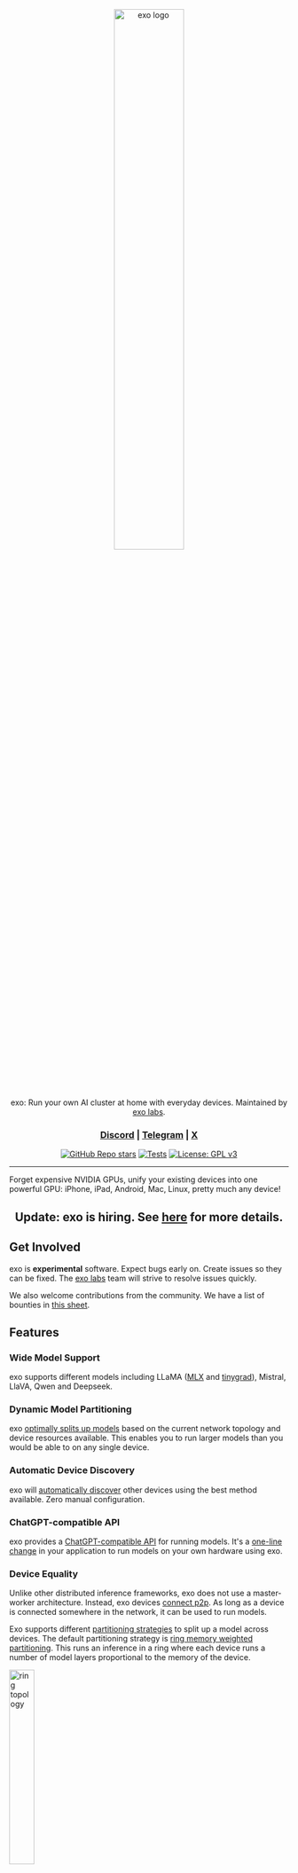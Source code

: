 <div align="center">

<picture>
  <source media="(prefers-color-scheme: light)" srcset="/docs/exo-logo-black-bg.jpg">
  <img alt="exo logo" src="/docs/exo-logo-transparent.png" width="50%" height="50%">
</picture>

exo: Run your own AI cluster at home with everyday devices. Maintained by [exo labs](https://x.com/exolabs).


<h3>

[Discord](https://discord.gg/EUnjGpsmWw) | [Telegram](https://t.me/+Kh-KqHTzFYg3MGNk) | [X](https://x.com/exolabs)

</h3>

[![GitHub Repo stars](https://img.shields.io/github/stars/exo-explore/exo)](https://github.com/exo-explore/exo/stargazers)
[![Tests](https://dl.circleci.com/status-badge/img/circleci/TrkofJDoGzdQAeL6yVHKsg/4i5hJuafuwZYZQxbRAWS71/tree/main.svg?style=svg)](https://dl.circleci.com/status-badge/redirect/circleci/TrkofJDoGzdQAeL6yVHKsg/4i5hJuafuwZYZQxbRAWS71/tree/main)
[![License: GPL v3](https://img.shields.io/badge/License-GPLv3-blue.svg)](https://www.gnu.org/licenses/gpl-3.0)

</div>

---

Forget expensive NVIDIA GPUs, unify your existing devices into one powerful GPU: iPhone, iPad, Android, Mac, Linux, pretty much any device!

<div align="center">
  <h2>Update: exo is hiring. See <a href="https://exolabs.net">here</a> for more details.</h2>
</div>

## Get Involved

exo is **experimental** software. Expect bugs early on. Create issues so they can be fixed. The [exo labs](https://x.com/exolabs) team will strive to resolve issues quickly.

We also welcome contributions from the community. We have a list of bounties in [this sheet](https://docs.google.com/spreadsheets/d/1cTCpTIp48UnnIvHeLEUNg1iMy_Q6lRybgECSFCoVJpE/edit?usp=sharing).

## Features

### Wide Model Support

exo supports different models including LLaMA ([MLX](exo/inference/mlx/models/llama.py) and [tinygrad](exo/inference/tinygrad/models/llama.py)), Mistral, LlaVA, Qwen and Deepseek.

### Dynamic Model Partitioning

exo [optimally splits up models](exo/topology/ring_memory_weighted_partitioning_strategy.py) based on the current network topology and device resources available. This enables you to run larger models than you would be able to on any single device.

### Automatic Device Discovery

exo will [automatically discover](https://github.com/exo-explore/exo/blob/945f90f676182a751d2ad7bcf20987ab7fe0181e/exo/orchestration/standard_node.py#L154) other devices using the best method available. Zero manual configuration.

### ChatGPT-compatible API

exo provides a [ChatGPT-compatible API](exo/api/chatgpt_api.py) for running models. It's a [one-line change](examples/chatgpt_api.sh) in your application to run models on your own hardware using exo.

### Device Equality

Unlike other distributed inference frameworks, exo does not use a master-worker architecture. Instead, exo devices [connect p2p](https://github.com/exo-explore/exo/blob/945f90f676182a751d2ad7bcf20987ab7fe0181e/exo/orchestration/standard_node.py#L161). As long as a device is connected somewhere in the network, it can be used to run models.

Exo supports different [partitioning strategies](exo/topology/partitioning_strategy.py) to split up a model across devices. The default partitioning strategy is [ring memory weighted partitioning](exo/topology/ring_memory_weighted_partitioning_strategy.py). This runs an inference in a ring where each device runs a number of model layers proportional to the memory of the device.

<p>
    <picture>
        <img alt="ring topology" src="docs/ring-topology.png" width="30%" height="30%">
    </picture>
</p>


## Installation

The current recommended way to install exo is from source.

### Prerequisites

- Python>=3.12.0 is required because of [issues with asyncio](https://github.com/exo-explore/exo/issues/5) in previous versions.
- Linux (with NVIDIA card):
  - NVIDIA driver (test with `nvidia-smi`)
  - CUDA (https://docs.nvidia.com/cuda/cuda-installation-guide-linux/index.html#cuda-cross-platform-installation) (test with `nvcc --version`)
  - cuDNN (https://developer.nvidia.com/cudnn-downloads) (test with [link](https://docs.nvidia.com/deeplearning/cudnn/latest/installation/linux.html#verifying-the-install-on-linux:~:text=at%20a%20time.-,Verifying%20the%20Install%20on%20Linux,Test%20passed!,-Upgrading%20From%20Older))

### Hardware Requirements

| Component          | MLX Requirements                                              | TinyGrad Requirements (for Llama-3.1-8B or similar)                    |
|--------------------|---------------------------------------------------------------|------------------------------------------------------------------------|
| **CPU**            | Apple Silicon (M1, M2, or later) only                         | Minimum: Intel Core i7-12700 or AMD Ryzen 7 5800X <br>Recommended: Intel Core i9-12900K or AMD Ryzen 9 5900X |
| **GPU**            | Apple Silicon Integrated GPU                                  | Minimum: NVIDIA RTX 4070 (12 GB VRAM) <br>Recommended: NVIDIA RTX 4080 (16 GB VRAM)  |
| **RAM**            | Minimum: 16 GB <br>Recommended: 32 GB                         | Minimum: 32 GB <br>Recommended: 64 GB                                  |
| **Storage**        | Minimum: 256 GB SSD <br>Recommended: 512 GB SSD               | Minimum: 512 GB SSD <br>Recommended: 1 TB SSD                          |
| **Operating System**| macOS 11.0 (Big Sur) or later                                | Ubuntu                                              |

**Note**:  
- For **MLX**, you can currently run **smaller models** such as **Llama-3.2-1B**, which are optimized for Apple Silicon hardware.
- For **TinyGrad**, the **smallest model** currently supported is **Llama-3.1-8B**, which requires more robust hardware to run effectively.
- **Hardware requirements are indicative**: The overall load is distributed across the **CPU, RAM**, and **GPU/VRAM**, not solely on the GPU. Therefore, your system's performance depends on its ability to handle this distribution effectively.
- It is also **possible to run models in a cluster mode**, utilizing multiple devices to distribute the computation load across multiple machines or GPUs, enhancing performance.

### From source


```sh
git clone https://github.com/exo-explore/exo.git
cd exo
pip install .
# alternatively, with venv
source install.sh
```


### Troubleshooting

- If running on Mac, MLX has an [install guide](https://ml-explore.github.io/mlx/build/html/install.html) with troubleshooting steps.

### Performance

- There are a number of things users have empirically found to improve performance on Apple Silicon Macs:

1. Upgrade to the latest version of MacOS 15.
2. Run `./configure_mlx.sh`. This runs commands to optimize GPU memory allocation on Apple Silicon Macs.


## Documentation

### Example Usage on Multiple MacOS Devices

#### Device 1:

```sh
python3 main.py
```

#### Device 2:
```sh
python3 main.py
```

That's it! No configuration required - exo will automatically discover the other device(s).

exo starts a ChatGPT-like WebUI (powered by [tinygrad tinychat](https://github.com/tinygrad/tinygrad/tree/master/examples/tinychat)) on http://localhost:8000

For developers, exo also starts a ChatGPT-compatible API endpoint on http://localhost:8000/v1/chat/completions. Examples with curl:

#### Llama 3.1 8B:

```sh
curl http://localhost:8000/v1/chat/completions \
  -H "Content-Type: application/json" \
  -d '{
     "model": "llama-3.1-8b",
     "messages": [{"role": "user", "content": "What is the meaning of exo?"}],
     "temperature": 0.7
   }'
```

#### Llama 3.1 405B:

```sh
curl http://localhost:8000/v1/chat/completions \
  -H "Content-Type: application/json" \
  -d '{
     "model": "llama-3.1-405b",
     "messages": [{"role": "user", "content": "What is the meaning of exo?"}],
     "temperature": 0.7
   }'
```

#### Llava 1.5 7B (Vision Language Model):

```sh
curl http://localhost:8000/v1/chat/completions \
  -H "Content-Type: application/json" \
  -d '{
     "model": "llava-1.5-7b-hf",
     "messages": [
      {
        "role": "user",
        "content": [
          {
            "type": "text",
            "text": "What are these?"
          },
          {
            "type": "image_url",
            "image_url": {
              "url": "http://images.cocodataset.org/val2017/000000039769.jpg"
            }
          }
        ]
      }
    ],
     "temperature": 0.0
   }'
```

### Example Usage on Multiple Heterogenous Devices (MacOS + Linux)

#### Device 1 (MacOS):

```sh
python3 main.py --inference-engine tinygrad
```

Here we explicitly tell exo to use the **tinygrad** inference engine.

#### Device 2 (Linux):
```sh
python3 main.py
```

Linux devices will automatically default to using the **tinygrad** inference engine.

You can read about tinygrad-specific env vars [here](https://docs.tinygrad.org/env_vars/). For example, you can configure tinygrad to use the cpu by specifying `CLANG=1`.


## Debugging

Enable debug logs with the DEBUG environment variable (0-9).

```sh
DEBUG=9 python3 main.py
```

For the **tinygrad** inference engine specifically, there is a separate DEBUG flag `TINYGRAD_DEBUG` that can be used to enable debug logs (1-6).

```sh
TINYGRAD_DEBUG=2 python3 main.py
```

## Known Issues

- On some versions of MacOS/Python, certificates are not installed properly which can lead to SSL errors (e.g. SSL error with huggingface.co). To fix this, run the Install Certificates command, usually: 

```sh
/Applications/Python 3.x/Install Certificates.command
```

- 🚧 As the library is evolving so quickly, the iOS implementation has fallen behind Python. We have decided for now not to put out the buggy iOS version and receive a bunch of GitHub issues for outdated code. We are working on solving this properly and will make an announcement when it's ready. If you would like access to the iOS implementation now, please email alex@exolabs.net with your GitHub username explaining your use-case and you will be granted access on GitHub.

## Inference Engines

exo supports the following inference engines:

- ✅ [MLX](exo/inference/mlx/sharded_inference_engine.py)
- ✅ [tinygrad](exo/inference/tinygrad/inference.py)
- 🚧 [PyTorch](https://github.com/exo-explore/exo/pull/139)
- 🚧 [llama.cpp](https://github.com/exo-explore/exo/issues/167)

## Networking Modules

- ✅ [GRPC](exo/networking/grpc)
- 🚧 [Radio](TODO)
- 🚧 [Bluetooth](TODO)

